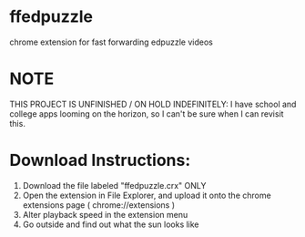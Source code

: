 # ffedpuzzle
chrome extension for fast forwarding edpuzzle videos

# NOTE
THIS PROJECT IS UNFINISHED / ON HOLD INDEFINITELY:
I have school and college apps looming on the horizon, so I can't be sure when I can revisit this.

# Download Instructions:
1. Download the file labeled "ffedpuzzle.crx" ONLY
2. Open the extension in File Explorer, and upload it onto the chrome extensions page ( chrome://extensions )
3. Alter playback speed in the extension menu
4. Go outside and find out what the sun looks like
